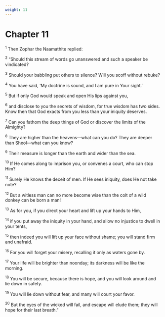 ```yaml
---
weight: 11
---
```


# Chapter 11

<sup>1</sup> Then Zophar the Naamathite replied: 

<sup>2</sup> “Should this stream of words go unanswered and such a speaker be vindicated? 

<sup>3</sup> Should your babbling put others to silence? Will you scoff without rebuke? 

<sup>4</sup> You have said, ‘My doctrine is sound, and I am pure in Your sight.’ 

<sup>5</sup> But if only God would speak and open His lips against you, 

<sup>6</sup> and disclose to you the secrets of wisdom, for true wisdom has two sides. Know then that God exacts from you less than your iniquity deserves. 

<sup>7</sup> Can you fathom the deep things of God or discover the limits of the Almighty? 

<sup>8</sup> They are higher than the heavens—what can you do? They are deeper than Sheol—what can you know? 

<sup>9</sup> Their measure is longer than the earth and wider than the sea. 

<sup>10</sup> If He comes along to imprison you, or convenes a court, who can stop Him? 

<sup>11</sup> Surely He knows the deceit of men. If He sees iniquity, does He not take note? 

<sup>12</sup> But a witless man can no more become wise than the colt of a wild donkey can be born a man! 

<sup>13</sup> As for you, if you direct your heart and lift up your hands to Him, 

<sup>14</sup> if you put away the iniquity in your hand, and allow no injustice to dwell in your tents, 

<sup>15</sup> then indeed you will lift up your face without shame; you will stand firm and unafraid. 

<sup>16</sup> For you will forget your misery, recalling it only as waters gone by. 

<sup>17</sup> Your life will be brighter than noonday; its darkness will be like the morning. 

<sup>18</sup> You will be secure, because there is hope, and you will look around and lie down in safety. 

<sup>19</sup> You will lie down without fear, and many will court your favor. 

<sup>20</sup> But the eyes of the wicked will fail, and escape will elude them; they will hope for their last breath.” 


